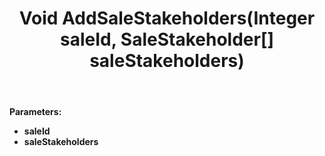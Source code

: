 ﻿---
uid: crmscript_ref_NSSaleAgent_AddSaleStakeholders
title: Void AddSaleStakeholders(Integer saleId, SaleStakeholder[] saleStakeholders)
intellisense: NSSaleAgent.AddSaleStakeholders
keywords: NSSaleAgent, AddSaleStakeholders
so.topic: reference
---



**Parameters:**
 - **saleId** 
 - **saleStakeholders** 
